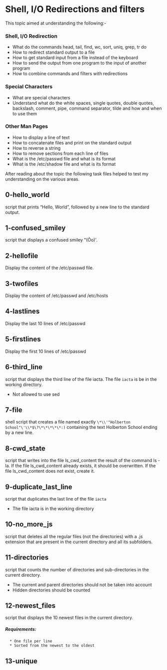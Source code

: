 # Shell, I/O Redirections and filters
This topic aimed at understanding the following:-
### Shell, I/O Redirection
* What do the commands head, tail, find, wc, sort, uniq, grep, tr do
* How to redirect standard output to a file
* How to get standard input from a file instead of the keyboard
* How to send the output from one program to the input of another program
* How to combine commands and filters with redirections

### Special Characters
* What are special characters
* Understand what do the white spaces, single quotes, double quotes, backslash, comment, pipe, command separator, tilde and how and when to use them

### Other Man Pages
* How to display a line of text
* How to concatenate files and print on the standard output
* How to reverse a string
* How to remove sections from each line of files
* What is the /etc/passwd file and what is its format
* What is the /etc/shadow file and what is its format

After reading about the topic the following task files helped to test my understanding on the various areas.
## 0-hello_world
script that prints “Hello, World”, followed by a new line to the standard output.
## 1-confused_smiley
script that displays a confused smiley "(Ôo)'.
## 2-hellofile
Display the content of the /etc/passwd file.
## 3-twofiles
Display the content of /etc/passwd and /etc/hosts
## 4-lastlines
Display the last 10 lines of /etc/passwd
## 5-firstlines
Display the first 10 lines of /etc/passwd
## 6-third_line
script that displays the third line of the file iacta. The file `iacta` is be in the working directory.
* Not allowed to use sed

## 7-file
shell script that creates a file named exactly `\*\\'"Holberton School"\'\\*$\?\*\*\*\*\*:)` containing the text Holberton School ending by a new line.
## 8-cwd_state
script that writes into the file ls_cwd_content the result of the command ls -la. If the file ls_cwd_content already exists, it should be overwritten. If the file ls_cwd_content does not exist, create it.
## 9-duplicate_last_line
script that duplicates the last line of the file `iacta`
* The file iacta is in the working directory

## 10-no_more_js
script that deletes all the regular files (not the directories) with a .js extension that are present in the current directory and all its subfolders.
## 11-directories
script that counts the number of directories and sub-directories in the current directory.
* The current and parent directories should not be taken into account
* Hidden directories should be counted

## 12-newest_files
script that displays the 10 newest files in the current directory.
##### Requirements:
      * One file per line
      * Sorted from the newest to the oldest

## 13-unique
